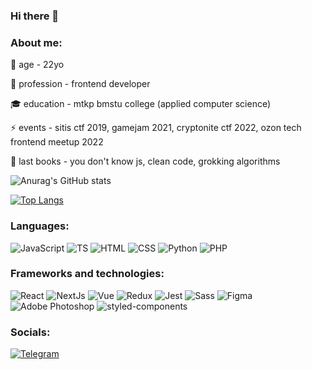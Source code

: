 ### Hi there 👋

### About me:

🐤 age - 22yo

💼 profession - frontend developer

🎓 education - mtkp bmstu college (applied computer science)

⚡️ events - sitis ctf 2019, gamejam 2021, cryptonite ctf 2022, ozon tech frontend meetup 2022

📘 last books - you don't know js, clean code, grokking algorithms

![Anurag's GitHub stats](https://github-readme-stats.vercel.app/api?username=SergeyKiselev2001&count_private=true&theme=react&show_icons=true&hide=issues,contribs )



[![Top Langs](https://github-readme-stats.vercel.app/api/top-langs/?username=SergeyKiselev2001&hide=css&theme=react&layout=compact)](https://github.com/anuraghazra/github-readme-stats)


### Languages:
![JavaScript](https://img.shields.io/badge/-JavaScript-090909?style=for-the-badge&logo=JavaScript&logoColor=E9D54D)
![TS](https://img.shields.io/badge/-TypeScript-090909?style=for-the-badge&logo=TypeScript&logoColor=3178C6)
![HTML](https://img.shields.io/badge/-html-090909?style=for-the-badge&logo=html5&logoColor=E34F26)
![CSS](https://img.shields.io/badge/-css-090909?style=for-the-badge&logo=css3&logoColor=1572B6)
![Python](https://img.shields.io/badge/-Python-090909?style=for-the-badge&logo=Python&logoColor=3776AB)
![PHP](https://img.shields.io/badge/-php-090909?style=for-the-badge&logo=php&logoColor=#777BB4)

### Frameworks and technologies:
![React](https://img.shields.io/badge/-React-090909?style=for-the-badge&logo=react&logoColor=47C5FB)
![NextJs](https://img.shields.io/badge/-NextJs-090909?style=for-the-badge&logo=Next.js&logoColor=#000000)
![Vue](https://img.shields.io/badge/-Vue-090909?style=for-the-badge&logo=Vue.js&logoColor=#4FC08D)
![Redux](https://img.shields.io/badge/-redux-090909?style=for-the-badge&logo=redux&logoColor=764ABC)
![Jest](https://img.shields.io/badge/-jest-090909?style=for-the-badge&logo=jest&logoColor=C21325)
![Sass](https://img.shields.io/badge/-sass-090909?style=for-the-badge&logo=sass&logoColor=CC6699)
![Figma](https://img.shields.io/badge/-Figma-090909?style=for-the-badge&logo=Figma&logoColor=F24E1E)
![Adobe Photoshop](https://img.shields.io/badge/-Photoshop-090909?style=for-the-badge&logo=Adobe%20Photoshop&logoColor=31A8FF)
![styled-components](https://img.shields.io/badge/-styled%20components-090909?style=for-the-badge&logo=styled-components&logoColor=DB7093)


### Socials:
[![Telegram](https://img.shields.io/badge/-Telegram-090909?style=for-the-badge&logo=telegram&logoColor=27A0D9)](https://t.me/kissergey)

